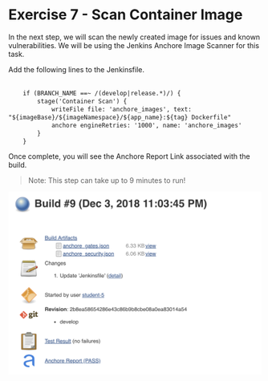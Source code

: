# Exercise 7 - Scan Container Image
In the next step, we will scan the newly created image for issues and known vulnerabilities.   We will be using the Jenkins Anchore Image Scanner for this task.

Add the following lines to the Jenkinsfile.

```

	if (BRANCH_NAME ==~ /(develop|release.*)/) {		
		stage('Container Scan') {
			writeFile file: 'anchore_images', text: "${imageBase}/${imageNamespace}/${app_name}:${tag} Dockerfile"
			anchore engineRetries: '1000', name: 'anchore_images'
		}
	}
```
Once complete, you will see the Anchore Report Link associated with the build. 
    
   >Note: This step can take up to 9 minutes to run! 

![alt text](../images/image5.png)